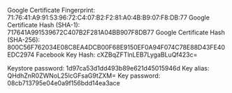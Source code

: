 Google Certificate Fingerprint: 71:76:41:A9:91:53:96:72:C4:07:B2:F2:81:A0:4B:B9:07:F8:DB:77
Google Certificate Hash (SHA-1): 717641A991539672C407B2F281A04BB907F8DB77
Google Certificate Hash (SHA-256): 800C56F762034E08C8EA4DCB00F68E9150EF0A94F074C78E88D43FE40EDC2974
Facebook Key Hash: cXZBqZFTlnLEB7LygaBLuQf423c=

Keystore password: 1d97ca53d1dd493b89e621d45015946d
Key alias:         QHdhZnR0ZWNoL25lcGFsaG9tZXM=
Key password:      08cb713795e04e0a9f156bdd14ea3ace